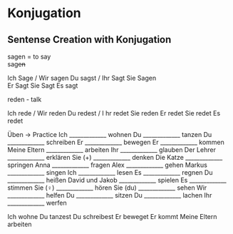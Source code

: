 # Konjugation

## Sentense Creation with Konjugation

sagen = to say   
sag~~en~~

Ich Sage         /      Wir sagen
Du sagst         /      Ihr Sagt
Sie Sagen      
Er Sagt
Sie Sagt
Es sagt


reden - talk

Ich rede        /   Wir reden
Du redest       /   I hr redet
Sie reden
Er redet
Sie redet
Es redet



Üben -> Practice
Ich _____________ wohnen Du _____________ tanzen
Du _____________ schreiben Er _____________ bewegen
Er _____________ kommen Meine Eltern _____________ arbeiten
Ihr _____________ glauben Der Lehrer _____________ erklären
Sie (+) _____________ denken Die Katze _____________ springen
Anna _____________ fragen Alex _____________ gehen
Markus _____________ singen Ich _____________ lesen
Es _____________ regnen Du _____________ heißen
David und Jakob _____________ spielen Es _____________ stimmen
Sie (♀) _____________ hören Sie (du) _____________ sehen
Wir _____________ helfen Du _____________ sitzen
Du _____________ lachen Ihr _____________ werfen



Ich wohne               Du tanzest 
Du schreibest           Er beweget
Er kommt                Meine Eltern  arbeiten


